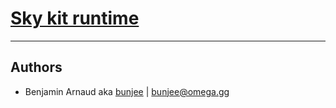 # [Sky kit runtime](https://omega.gg/Sky)
---

## Authors

- Benjamin Arnaud aka [bunjee](https://bunjee.me) | <bunjee@omega.gg>
